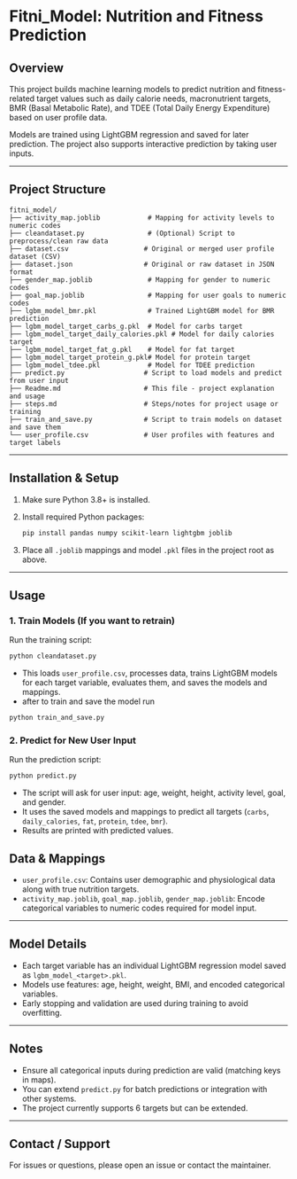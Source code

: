# Fitni\_Model: Nutrition and Fitness Prediction

## Overview

This project builds machine learning models to predict nutrition and fitness-related target values such as daily calorie needs, macronutrient targets, BMR (Basal Metabolic Rate), and TDEE (Total Daily Energy Expenditure) based on user profile data.

Models are trained using LightGBM regression and saved for later prediction. The project also supports interactive prediction by taking user inputs.

---

## Project Structure

```
fitni_model/
├── activity_map.joblib            # Mapping for activity levels to numeric codes
├── cleandataset.py                # (Optional) Script to preprocess/clean raw data
├── dataset.csv                   # Original or merged user profile dataset (CSV)
├── dataset.json                  # Original or raw dataset in JSON format
├── gender_map.joblib              # Mapping for gender to numeric codes
├── goal_map.joblib                # Mapping for user goals to numeric codes
├── lgbm_model_bmr.pkl             # Trained LightGBM model for BMR prediction
├── lgbm_model_target_carbs_g.pkl  # Model for carbs target
├── lgbm_model_target_daily_calories.pkl # Model for daily calories target
├── lgbm_model_target_fat_g.pkl    # Model for fat target
├── lgbm_model_target_protein_g.pkl# Model for protein target
├── lgbm_model_tdee.pkl            # Model for TDEE prediction
├── predict.py                    # Script to load models and predict from user input
├── Readme.md                     # This file - project explanation and usage
├── steps.md                      # Steps/notes for project usage or training
├── train_and_save.py             # Script to train models on dataset and save them
└── user_profile.csv              # User profiles with features and target labels
```

---

## Installation & Setup

1. Make sure Python 3.8+ is installed.
2. Install required Python packages:

   ```bash
   pip install pandas numpy scikit-learn lightgbm joblib
   ```
3. Place all `.joblib` mappings and model `.pkl` files in the project root as above.

---

## Usage

### 1. Train Models (If you want to retrain)

Run the training script:

```bash
python cleandataset.py
```

* This loads `user_profile.csv`, processes data, trains LightGBM models for each target variable, evaluates them, and saves the models and mappings.
* after to train and save the model run 
```bash
python train_and_save.py
```
### 2. Predict for New User Input

Run the prediction script:

```bash
python predict.py
```

* The script will ask for user input: age, weight, height, activity level, goal, and gender.
* It uses the saved models and mappings to predict all targets (`carbs`, `daily_calories`, `fat`, `protein`, `tdee`, `bmr`).
* Results are printed with predicted values.



## Data & Mappings

* `user_profile.csv`: Contains user demographic and physiological data along with true nutrition targets.
* `activity_map.joblib`, `goal_map.joblib`, `gender_map.joblib`: Encode categorical variables to numeric codes required for model input.

---

## Model Details

* Each target variable has an individual LightGBM regression model saved as `lgbm_model_<target>.pkl`.
* Models use features: age, height, weight, BMI, and encoded categorical variables.
* Early stopping and validation are used during training to avoid overfitting.

---

## Notes

* Ensure all categorical inputs during prediction are valid (matching keys in maps).
* You can extend `predict.py` for batch predictions or integration with other systems.
* The project currently supports 6 targets but can be extended.

---

## Contact / Support

For issues or questions, please open an issue or contact the maintainer.
